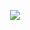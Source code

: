 <p align="center">
<img src="https://github.com/skkumin/pdfchat/assets/98961173/92a4d682-c22b-485d-a427-caa72fb08824">
</p>
